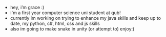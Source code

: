 - hey, i’m grace :)
- i'm a first year computer science uni student at qub!
- currently im working on trying to enhance my java skills and keep up to date, my python, c#, html, css and js skills
- also im going to make snake in unity (or attempt to)
enjoy:)
